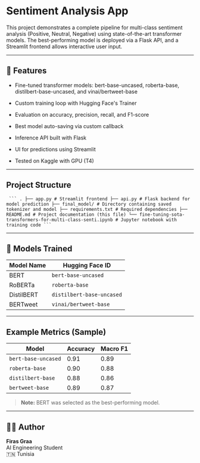 # Sentiment Analysis App

This project demonstrates a complete pipeline for multi-class sentiment analysis (Positive, Neutral, Negative) using state-of-the-art transformer models. The best-performing model is deployed via a Flask API, and a Streamlit frontend allows interactive user input.

---

## 🚀 Features

- Fine-tuned transformer models: bert-base-uncased, roberta-base,  distilbert-base-uncased, and vinai/bertweet-base

- Custom training loop with Hugging Face's Trainer

- Evaluation on accuracy, precision, recall, and F1-score

- Best model auto-saving via custom callback

- Inference API built with Flask

- UI for predictions using Streamlit

- Tested on Kaggle with GPU (T4)

---

## Project Structure
<pre><code> ``` . ├── app.py # Streamlit frontend ├── api.py # Flask backend for model prediction ├── final_model/ # Directory containing saved tokenizer and model ├── requirements.txt # Required dependencies ├── README.md # Project documentation (this file) └── fine-tuning-sota-transformers-for-multi-class-senti.ipynb # Jupyter notebook with training code ``` </code></pre>

---

## 🧠 Models Trained

| Model Name   | Hugging Face ID          |
|--------------|--------------------------|
| BERT         | `bert-base-uncased`      |
| RoBERTa      | `roberta-base`           |
| DistilBERT   | `distilbert-base-uncased`|
| BERTweet     | `vinai/bertweet-base`    |

---

## Example Metrics (Sample)

| Model             | Accuracy | Macro F1 |
|-------------------|----------|----------|
| `bert-base-uncased`| 0.91     | 0.89     |
| `roberta-base`     | 0.90     | 0.88     |
| `distilbert-base`  | 0.88     | 0.86     |
| `bertweet-base`    | 0.89     | 0.87     |

> **Note:** BERT was selected as the best-performing model.

---


## 🧑‍💻 Author

**Firas Graa**  
AI Engineering Student  
🇹🇳 Tunisia
